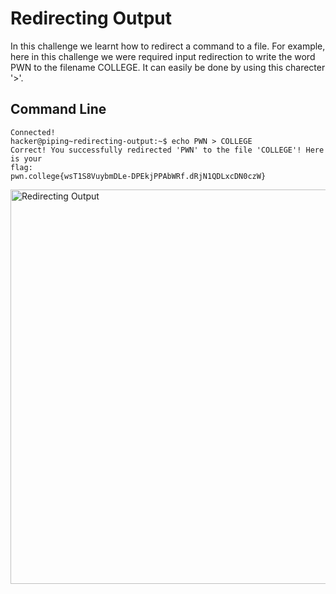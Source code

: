 # Redirecting Output
In this challenge we learnt how to redirect a command to a file. For example, here in this challenge we were required input redirection to write the word PWN to the filename 
COLLEGE. It can easily be done by using this charecter '>'.
## Command Line
```
Connected!
hacker@piping~redirecting-output:~$ echo PWN > COLLEGE
Correct! You successfully redirected 'PWN' to the file 'COLLEGE'! Here is your
flag:
pwn.college{wsT1S8VuybmDLe-DPEkjPPAbWRf.dRjN1QDLxcDN0czW}
```
<img width="631" alt="Redirecting Output" src="https://github.com/user-attachments/assets/aa408319-cbcb-4fe6-b47a-7769d760853b">
